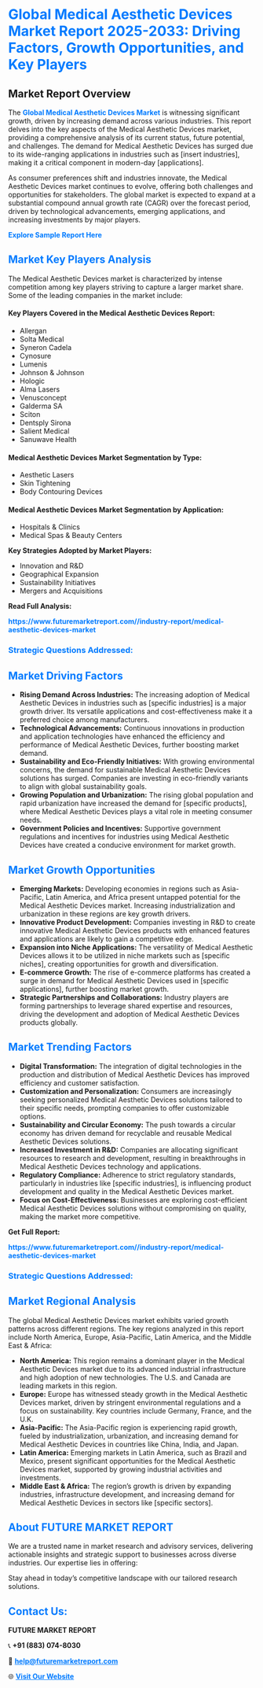 <h1 style="color: #007BFF;">Global Medical Aesthetic Devices Market Report 2025-2033: Driving Factors, Growth Opportunities, and Key Players</h1>

<section id="overview">
<h2>Market Report Overview</h2>
<p>The <a href="https://www.futuremarketreport.com//industry-report/medical-aesthetic-devices-market" style="color: #007BFF; text-decoration: none;"><strong>Global Medical Aesthetic Devices Market</strong></a> is witnessing significant growth, driven by increasing demand across various industries. This report delves into the key aspects of the Medical Aesthetic Devices market, providing a comprehensive analysis of its current status, future potential, and challenges. The demand for Medical Aesthetic Devices has surged due to its wide-ranging applications in industries such as [insert industries], making it a critical component in modern-day [applications].</p>
<p>As consumer preferences shift and industries innovate, the Medical Aesthetic Devices market continues to evolve, offering both challenges and opportunities for stakeholders. The global market is expected to expand at a substantial compound annual growth rate (CAGR) over the forecast period, driven by technological advancements, emerging applications, and increasing investments by major players.</p>
</section>

<section id="overview">
<p><a href="https://www.futuremarketreport.com//request-sample/reportId=61408" style="color: #007BFF; text-decoration: none;"><strong>Explore Sample Report Here</strong></a></p>
</section>

<section id="key-players">
<h2 style="color: #007BFF;">Market Key Players Analysis</h2>
<p>The Medical Aesthetic Devices market is characterized by intense competition among key players striving to capture a larger market share. Some of the leading companies in the market include:</p>
<h4>Key Players Covered in the Medical Aesthetic Devices Report:</h4>
<ul><li>Allergan</li><li>Solta Medical</li><li>Syneron Cadela</li><li>Cynosure</li><li>Lumenis</li><li>Johnson &amp; Johnson</li><li>Hologic</li><li>Alma Lasers</li><li>Venusconcept</li><li>Galderma SA</li><li>Sciton</li><li>Dentsply Sirona</li><li>Salient Medical</li><li>Sanuwave Health</li></ul>
<h4>Medical Aesthetic Devices Market Segmentation by Type:</h4>
<ul><li>Aesthetic Lasers</li><li>Skin Tightening</li><li>Body Contouring Devices</li></ul>

<h4>Medical Aesthetic Devices Market Segmentation by Application:</h4>
<ul><li>Hospitals &amp; Clinics</li><li>Medical Spas &amp; Beauty Centers</li></ul>
<p><strong>Key Strategies Adopted by Market Players:</strong></p>
<ul>
<li>Innovation and R&D</li>
<li>Geographical Expansion</li>
<li>Sustainability Initiatives</li>
<li>Mergers and Acquisitions</li>
</ul>
</section>

<section>
<p><strong>Read Full Analysis: </strong></p><a href="https://www.futuremarketreport.com//industry-report/medical-aesthetic-devices-market" style="color: #007BFF; text-decoration: none;"><strong>https://www.futuremarketreport.com//industry-report/medical-aesthetic-devices-market</strong></a>
<h3 style="color: #007BFF;">Strategic Questions Addressed:</h3>
</section>

<section id="driving-factors">
<h2 style="color: #007BFF;">Market Driving Factors</h2>
<ul>
<li><strong>Rising Demand Across Industries:</strong> The increasing adoption of Medical Aesthetic Devices in industries such as [specific industries] is a major growth driver. Its versatile applications and cost-effectiveness make it a preferred choice among manufacturers.</li>
<li><strong>Technological Advancements:</strong> Continuous innovations in production and application technologies have enhanced the efficiency and performance of Medical Aesthetic Devices, further boosting market demand.</li>
<li><strong>Sustainability and Eco-Friendly Initiatives:</strong> With growing environmental concerns, the demand for sustainable Medical Aesthetic Devices solutions has surged. Companies are investing in eco-friendly variants to align with global sustainability goals.</li>
<li><strong>Growing Population and Urbanization:</strong> The rising global population and rapid urbanization have increased the demand for [specific products], where Medical Aesthetic Devices plays a vital role in meeting consumer needs.</li>
<li><strong>Government Policies and Incentives:</strong> Supportive government regulations and incentives for industries using Medical Aesthetic Devices have created a conducive environment for market growth.</li>
</ul>
</section>

<section id="growth-opportunities">
<h2 style="color: #007BFF;">Market Growth Opportunities</h2>
<ul>
<li><strong>Emerging Markets:</strong> Developing economies in regions such as Asia-Pacific, Latin America, and Africa present untapped potential for the Medical Aesthetic Devices market. Increasing industrialization and urbanization in these regions are key growth drivers.</li>
<li><strong>Innovative Product Development:</strong> Companies investing in R&D to create innovative Medical Aesthetic Devices products with enhanced features and applications are likely to gain a competitive edge.</li>
<li><strong>Expansion into Niche Applications:</strong> The versatility of Medical Aesthetic Devices allows it to be utilized in niche markets such as [specific niches], creating opportunities for growth and diversification.</li>
<li><strong>E-commerce Growth:</strong> The rise of e-commerce platforms has created a surge in demand for Medical Aesthetic Devices used in [specific applications], further boosting market growth.</li>
<li><strong>Strategic Partnerships and Collaborations:</strong> Industry players are forming partnerships to leverage shared expertise and resources, driving the development and adoption of Medical Aesthetic Devices products globally.</li>
</ul>
</section>

<section id="trending-factors">
<h2 style="color: #007BFF;">Market Trending Factors</h2>
<ul>
<li><strong>Digital Transformation:</strong> The integration of digital technologies in the production and distribution of Medical Aesthetic Devices has improved efficiency and customer satisfaction.</li>
<li><strong>Customization and Personalization:</strong> Consumers are increasingly seeking personalized Medical Aesthetic Devices solutions tailored to their specific needs, prompting companies to offer customizable options.</li>
<li><strong>Sustainability and Circular Economy:</strong> The push towards a circular economy has driven demand for recyclable and reusable Medical Aesthetic Devices solutions.</li>
<li><strong>Increased Investment in R&D:</strong> Companies are allocating significant resources to research and development, resulting in breakthroughs in Medical Aesthetic Devices technology and applications.</li>
<li><strong>Regulatory Compliance:</strong> Adherence to strict regulatory standards, particularly in industries like [specific industries], is influencing product development and quality in the Medical Aesthetic Devices market.</li>
<li><strong>Focus on Cost-Effectiveness:</strong> Businesses are exploring cost-efficient Medical Aesthetic Devices solutions without compromising on quality, making the market more competitive.</li>
</ul>
</section>

<section>
<p><strong>Get Full Report: </strong></p><a href="https://www.futuremarketreport.com//industry-report/medical-aesthetic-devices-market" style="color: #007BFF; text-decoration: none;"><strong>https://www.futuremarketreport.com//industry-report/medical-aesthetic-devices-market</strong></a>
<h3 style="color: #007BFF;">Strategic Questions Addressed:</h3>
</section>


<section id="regional-analysis">
<h2 style="color: #007BFF;">Market Regional Analysis</h2>
<p>The global Medical Aesthetic Devices market exhibits varied growth patterns across different regions. The key regions analyzed in this report include North America, Europe, Asia-Pacific, Latin America, and the Middle East & Africa:</p>
<ul>
<li><strong>North America:</strong> This region remains a dominant player in the Medical Aesthetic Devices market due to its advanced industrial infrastructure and high adoption of new technologies. The U.S. and Canada are leading markets in this region.</li>
<li><strong>Europe:</strong> Europe has witnessed steady growth in the Medical Aesthetic Devices market, driven by stringent environmental regulations and a focus on sustainability. Key countries include Germany, France, and the U.K.</li>
<li><strong>Asia-Pacific:</strong> The Asia-Pacific region is experiencing rapid growth, fueled by industrialization, urbanization, and increasing demand for Medical Aesthetic Devices in countries like China, India, and Japan.</li>
<li><strong>Latin America:</strong> Emerging markets in Latin America, such as Brazil and Mexico, present significant opportunities for the Medical Aesthetic Devices market, supported by growing industrial activities and investments.</li>
<li><strong>Middle East & Africa:</strong> The region’s growth is driven by expanding industries, infrastructure development, and increasing demand for Medical Aesthetic Devices in sectors like [specific sectors].</li>
</ul>
</section>

<footer>
<h2 style="color: #007BFF;">About FUTURE MARKET REPORT</h2>
<p>We are a trusted name in market research and advisory services, delivering actionable insights and strategic support to businesses across diverse industries. Our expertise lies in offering:</p>

<p>Stay ahead in today’s competitive landscape with our tailored research solutions.</p>

<h2 style="color: #007BFF;">Contact Us:</h2>
<p><strong>FUTURE MARKET REPORT</strong></p>
<p>📞 <strong>+91 (883) 074-8030</strong></p>
<p>📧 <strong><a href="mailto:help@futuremarketreport.com" style="color: #007BFF;">help@futuremarketreport.com</a></strong></p>
<p>🌐 <strong><a href="https://www.futuremarketreport.com/" style="color: #007BFF;">Visit Our Website</a></strong></p>
</footer>